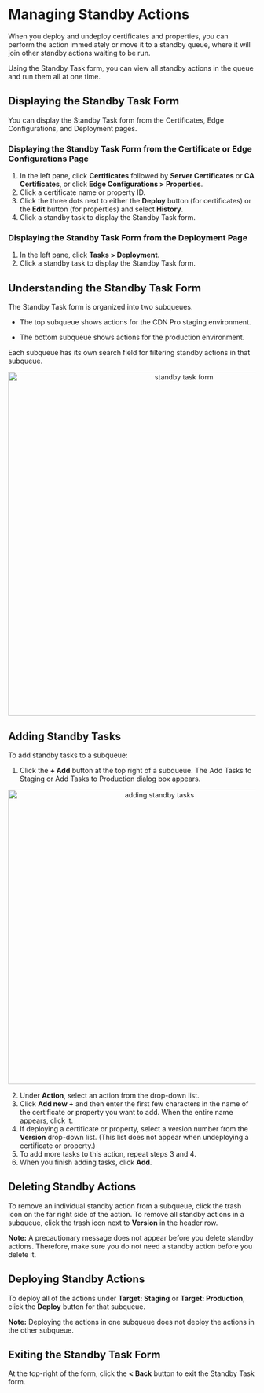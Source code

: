 # Managing Standby Actions

When you deploy and undeploy certificates and properties, you can perform  the action immediately or move it to a standby queue, where it will join other standby actions waiting to be run.

Using the Standby Task form, you can view all standby actions in the queue and run them all at one time.

## Displaying the Standby Task Form
You can display the Standby Task form from the Certificates, Edge Configurations, and Deployment pages.

### Displaying the Standby Task Form from the Certificate or Edge Configurations Page

1. In the left pane, click **Certificates** followed by **Server Certificates** or **CA Certificates**, or click **Edge Configurations > Properties**.
2. Click a certificate name or property ID.
3. Click the three dots next to either the **Deploy** button (for certificates) or the **Edit** button (for properties) and select **History**.
4. Click a standby task to display the Standby Task form.

### Displaying the Standby Task Form from the Deployment Page

1. In the left pane, click **Tasks > Deployment**.
2. Click a standby task to display the Standby Task form.

## Understanding the Standby Task Form

The Standby Task form is organized into two subqueues.<ul><li>The top subqueue shows actions for the CDN Pro staging environment.</ul></li><ul><li>The bottom subqueue shows actions for the production environment.</ul></li>Each subqueue has its own search field for filtering standby actions in that subqueue.

<p align=center><img src="/docs/resources/images/standby_tasks.png" alt="standby task form" width="700"></p>

## Adding Standby Tasks
To add standby tasks to a subqueue:
1. Click the **+ Add** button at the top right of a subqueue. The Add Tasks to Staging or Add Tasks to Production dialog box appears.

<p align=center><img src="/docs/resources/images/adding_tasks_to_staging.png" alt="adding standby tasks" width="600"></p>

2. Under **Action**, select an action from the drop-down list.
3. Click **Add new +** and then enter the first few characters in the name of the certificate or property you want to add. When the entire name appears, click it.
4. If deploying a certificate or property, select a version number from the **Version** drop-down list. (This list does not appear when undeploying a certificate or property.)
5. To add more tasks to this action, repeat steps 3 and 4.
6. When you finish adding tasks, click **Add**.

## Deleting Standby Actions
To remove an individual standby action from a subqueue, click the trash icon on the far right side of the action. To remove all standby actions in a subqueue, click the trash icon next to **Version** in the header row.

**Note:** A precautionary message does not appear before you delete standby actions. Therefore, make sure you do not need a standby action before you delete it.

## Deploying Standby Actions
To deploy all of the actions under **Target: Staging** or **Target: Production**, click the **Deploy** button for that subqueue. 

**Note:** Deploying the actions in one subqueue does not deploy the actions in the other subqueue.

## Exiting the Standby Task Form
At the top-right of the form, click the **< Back** button to exit the Standby Task form.
